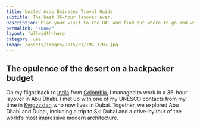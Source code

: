 ```yaml
---
title: United Arab Emirates Travel Guide
subtitle: The best 36-hour layover ever.
Description: Plan your visit to the UAE and find out where to go and what to do in the UAE. Read about itineraries, activities, places to stay and travel essentials...
permalink: "/uae/"
layout: fullwidth-hero
category: uae
image: /assets/images/2015/01/IMG_3707.jpg
---
```


## The opulence of the desert on a backpacker budget

On my flight back to [India](/india/) from [Colombia](/colombia/), I managed to work in a 36-hour layover in Abu Dhabi. I met up with one of my UNESCO contacts from my time in [Kyrgyzstan](/kyrgyzstan/) who now lives in Dubai. Together, we explored Abu Dhabi and Dubai, including a trip to Ski Dubai and a drive-by tour of the world’s most impressive modern architecture.

